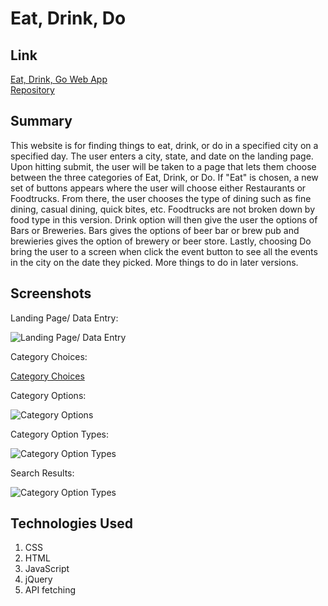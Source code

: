 # Eat, Drink, Do

## Link

[Eat, Drink, Go Web App](https://eat-drink-do--wshaughnessy.repl.co/) </br>
[Repository](https://github.com/patriots123/Eat-Drink-Do-Tourist-App)

## Summary

This website is for finding things to eat, drink, or do in a specified city on a specified day. The user enters a city, state, and date 
on the landing page. Upon hitting submit, the user will be taken to a page that lets them choose between the three categories of Eat, Drink,
or Do. If "Eat" is chosen, a new set of buttons appears where the user will choose either Restaurants or Foodtrucks. From there, the user
chooses the type of dining such as fine dining, casual dining, quick bites, etc. Foodtrucks are not broken down by food type in this version.
Drink option will then give the user the options of Bars or Breweries. Bars gives the options of beer bar or brew pub and brewieries gives
the option of brewery or beer store. Lastly, choosing Do bring the user to a screen when click the event button to see all the events in the
city on the date they picked. More things to do in later versions.

## Screenshots
Landing Page/ Data Entry:

![Landing Page/ Data Entry](Desktop/Thinkful_Projects/API-capstone/Screenshots_for_README/category_option_buttons.jpg)

Category Choices:

[Category Choices](Desktop/Thinkful_Projects/API-capstone/Screenshots_for_README/Eat_Drink_Do_choice.jpg)

Category Options:

![Category Options](Desktop/Thinkful_Projects/API-capstone/Screenshots_for_README/category_option_buttons.jpg)

Category Option Types:

![Category Option Types](Desktop/Thinkful_Projects/API-capstone/Screenshots_for_README/category_option_buttons.jpg)

Search Results:

![Category Option Types](Desktop/Thinkful_Projects/API-capstone/Screenshots_for_README/search_results.jpg)

## Technologies Used

1. CSS
2. HTML
3. JavaScript
4. jQuery
5. API fetching



